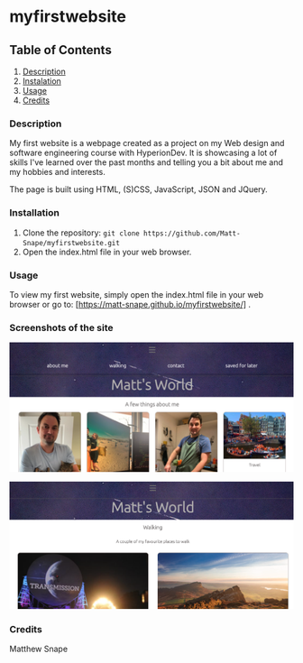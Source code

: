 # myfirstwebsite

## Table of Contents
1. [Description](#description)
2. [Instalation](#instalation)
3. [Usage](#usage)
4. [Credits](#credits)

### Description
My first website is a webpage created as a project on my Web design and software engineering course with HyperionDev. It is showcasing a lot of skills I've learned over the past months and telling you a bit about me and my hobbies and interests. 

The page is built using HTML, (S)CSS, JavaScript, JSON and JQuery.   


### Installation
1. Clone the repository: `git clone https://github.com/Matt-Snape/myfirstwebsite.git`
2. Open the index.html file in your web browser.

### Usage
To view my first website, simply open the index.html file in your web browser or go to: [https://matt-snape.github.io/myfirstwebsite/] .

### Screenshots of the site

![First](https://github.com/Matt-Snape/myfirstwebsite/blob/main/screenshots/Screenshot%202024-02-22%20at%2014.18.51.png?raw=true)

![Second](https://github.com/Matt-Snape/myfirstwebsite/blob/main/screenshots/Screenshot%202024-02-22%20at%2014.19.11.png?raw=true)

### Credits
Matthew Snape
